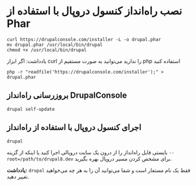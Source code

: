 # نصب راه‌انداز کنسول دروپال با استفاده از Phar

```
curl https://drupalconsole.com/installer -L -o drupal.phar
mv drupal.phar /usr/local/bin/drupal
chmod +x /usr/local/bin/drupal
```
یادداشت: اگر ابزار curl را ندارید می‌توانید به صورت مستقیم از php استفاده کنید
```
php -r "readfile('https://drupalconsole.com/installer');" > drupal.phar
```

## بروزرسانی راه‌انداز DrupalConsole
```
drupal self-update
```

## اجرای کنسول دروپال با استفاده از راه‌انداز
```
drupal
```

بایستی فایل راه‌انداز را از درون یک سایت دروپالی اجرا کنید یا اینکه از گزینه `--root=/path/to/drupal8.dev` برای مشخص کردن مسیر دروپال بهره بگیرید.

**یادداشت:** `drupal` فقط یک نام مستعار است و شما می‌توانید آن را به هر چه می‌خواهید تغییر دهید.

